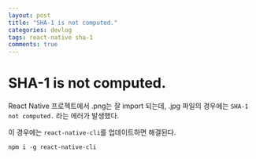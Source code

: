```yaml
---
layout: post
title: "SHA-1 is not computed."
categories: devlog
tags: react-native sha-1
comments: true
---
```


# SHA-1 is not computed.

React Native 프로젝트에서 .png는 잘 import 되는데, .jpg 파일의 경우에는 `SHA-1 not computed.` 라는 에러가 발생했다.

이 경우에는 `react-native-cli`를 업데이트하면 해결된다.

`npm i -g react-native-cli`

